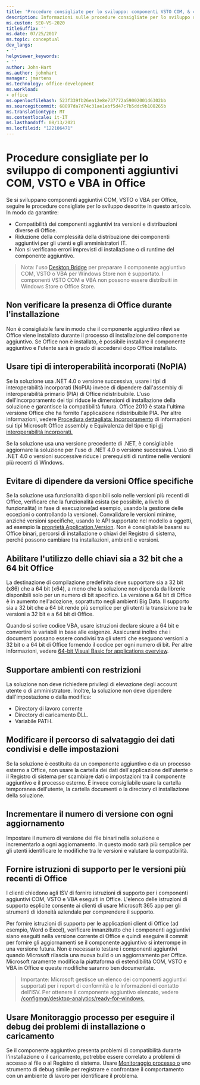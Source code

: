 ```yaml
---
title: 'Procedure consigliate per lo sviluppo: componenti VSTO COM, & componenti aggiuntivi VBA in Office'
description: Informazioni sulle procedure consigliate per lo sviluppo di componenti aggiuntivi COM, VSTO e VBA per Microsoft Office.
ms.custom: SEO-VS-2020
titleSuffix: ''
ms.date: 07/25/2017
ms.topic: conceptual
dev_langs:
- ''
helpviewer_keywords:
- ''
author: John-Hart
ms.author: johnhart
manager: jmartens
ms.technology: office-development
ms.workload:
- office
ms.openlocfilehash: 523f339fb26ea12e8e737772a59002001d6302bb
ms.sourcegitcommit: 68897da7d74c31ae1ebf5d47c7b5ddc9b108265b
ms.translationtype: MT
ms.contentlocale: it-IT
ms.lasthandoff: 08/13/2021
ms.locfileid: "122106471"
---
```

# <a name="development-best-practices-for-com-vsto-and-vba-add-ins-in-office"></a>Procedure consigliate per lo sviluppo di componenti aggiuntivi COM, VSTO e VBA in Office
  Se si sviluppano componenti aggiuntivi COM, VSTO o VBA per Office, seguire le procedure consigliate per lo sviluppo descritte in questo articolo.   In modo da garantire:

- Compatibilità dei componenti aggiuntivi tra versioni e distribuzioni diverse di Office.
- Riduzione della complessità della distribuzione dei componenti aggiuntivi per gli utenti e gli amministratori IT.
- Non si verificano errori imprevisti di installazione o di runtime del componente aggiuntivo.

>Nota: l'uso [Desktop Bridge](/windows/uwp/porting/desktop-to-uwp-root) per preparare il componente aggiuntivo COM, VSTO o VBA per Windows Store non è supportato. I componenti VSTO COM e VBA non possono essere distribuiti in Windows Store o Office Store.

## <a name="do-not-check-for-office-during-installation"></a>Non verificare la presenza di Office durante l'installazione
 Non è consigliabile fare in modo che il componente aggiuntivo rilevi se Office viene installato durante il processo di installazione del componente aggiuntivo. Se Office non è installato, è possibile installare il componente aggiuntivo e l'utente sarà in grado di accedervi dopo Office installato.

## <a name="use-embedded-interop-types-nopia"></a>Usare tipi di interoperabilità incorporati (NoPIA)
Se la soluzione usa .NET 4.0 o versione successiva, usare i tipi di interoperabilità incorporati (NoPIA) invece di dipendere dall'assembly di interoperabilità primario (PIA) di Office ridistribuibile. L'uso dell'incorporamento dei tipi riduce le dimensioni di installazione della soluzione e garantisce la compatibilità futura. Office 2010 è stata l'ultima versione Office che ha fornito l'applicazione ridistribuibile PIA. Per altre informazioni, vedere [Procedura dettagliata: Incorporamento](/previous-versions/ee317478(v=vs.140)) di informazioni sui tipi Microsoft Office assembly e Equivalenza del tipo e tipi [di interoperabilità incorporati.](/windows/uwp/porting/desktop-to-uwp-root)

Se la soluzione usa una versione precedente di .NET, è consigliabile aggiornare la soluzione per l'uso di .NET 4.0 o versione successiva. L'uso di .NET 4.0 o versioni successive riduce i prerequisiti di runtime nelle versioni più recenti di Windows.

## <a name="avoid-depending-on-specific-office-versions"></a>Evitare di dipendere da versioni Office specifiche
Se la soluzione usa funzionalità disponibili solo nelle versioni più recenti di Office, verificare che la funzionalità esista (se possibile, a livello di funzionalità) in fase di esecuzione(ad esempio, usando la gestione delle eccezioni o controllando la versione). Convalidare le versioni minime, anziché versioni specifiche, usando le API supportate nel modello a oggetti, ad esempio la [proprietà Application.Version](<xref:Microsoft.Office.Interop.Excel._Application.Version%2A>). Non è consigliabile basarsi su Office binari, percorsi di installazione o chiavi del Registro di sistema, perché possono cambiare tra installazioni, ambienti e versioni.

## <a name="enable-both-32-bit-and-64-bit-office-usage"></a>Abilitare l'utilizzo delle chiavi sia a 32 bit che a 64 bit Office
La destinazione di compilazione predefinita deve supportare sia a 32 bit (x86) che a 64 bit (x64), a meno che la soluzione non dipenda da librerie disponibili solo per un numero di bit specifico. La versione a 64 bit di Office è in aumento nell'adozione, soprattutto negli ambienti Big Data. Il supporto sia a 32 bit che a 64 bit rende più semplice per gli utenti la transizione tra le versioni a 32 bit e a 64 bit di Office.

Quando si scrive codice VBA, usare istruzioni declare sicure a 64 bit e convertire le variabili in base alle esigenze. Assicurarsi inoltre che i documenti possano essere condivisi tra gli utenti che eseguono versioni a 32 bit o a 64 bit di Office fornendo il codice per ogni numero di bit. Per altre informazioni, vedere [64-bit Visual Basic for applications overview](/office/vba/Language/Concepts/Getting-Started/64-bit-visual-basic-for-applications-overview).

## <a name="support-restricted-environments"></a>Supportare ambienti con restrizioni
La soluzione non deve richiedere privilegi di elevazione degli account utente o di amministratore. Inoltre, la soluzione non deve dipendere dall'impostazione o dalla modifica:

- Directory di lavoro corrente
- Directory di caricamento DLL.
- Variabile PATH.

## <a name="change-the-save-location-of-shared-data-and-settings"></a>Modificare il percorso di salvataggio dei dati condivisi e delle impostazioni
Se la soluzione è costituita da un componente aggiuntivo e da un processo esterno a Office, non usare la cartella dei dati dell'applicazione dell'utente o il Registro di sistema per scambiare dati o impostazioni tra il componente aggiuntivo e il processo esterno. È invece consigliabile usare la cartella temporanea dell'utente, la cartella documenti o la directory di installazione della soluzione.

## <a name="increment-the-version-number-with-each-update"></a>Incrementare il numero di versione con ogni aggiornamento
Impostare il numero di versione dei file binari nella soluzione e incrementarlo a ogni aggiornamento. In questo modo sarà più semplice per gli utenti identificare le modifiche tra le versioni e valutare la compatibilità.

## <a name="provide-support-statements-for-the-latest-versions-of-office"></a>Fornire istruzioni di supporto per le versioni più recenti di Office
I clienti chiedono agli ISV di fornire istruzioni di supporto per i componenti aggiuntivi COM, VSTO e VBA eseguiti in Office. L'elenco delle istruzioni di supporto esplicite consente ai clienti di usare Microsoft 365 app per gli strumenti di idoneità aziendale per comprendere il supporto.

Per fornire istruzioni di supporto per le applicazioni client di Office (ad esempio, Word o Excel), verificare innanzitutto che i componenti aggiuntivi siano eseguiti nella versione corrente di Office e quindi eseguire il commit per fornire gli aggiornamenti se il componente aggiuntivo si interrompe in una versione futura. Non è necessario testare i componenti aggiuntivi quando Microsoft rilascia una nuova build o un aggiornamento per Office. Microsoft raramente modifica la piattaforma di estendibilità COM, VSTO e VBA in Office e queste modifiche saranno ben documentate.

>Importante: Microsoft gestisce un elenco dei componenti aggiuntivi supportati per i report di conformità e le informazioni di contatto dell'ISV. Per ottenere il componente aggiuntivo elencato, vedere [/configmgr/desktop-analytics/ready-for-windows.](/configmgr/desktop-analytics/ready-for-windows)

## <a name="use-process-monitor-to-help-debug-installation-or-loading-issues"></a>Usare Monitoraggio processo per eseguire il debug dei problemi di installazione o caricamento
Se il componente aggiuntivo presenta problemi di compatibilità durante l'installazione o il caricamento, potrebbe essere correlato a problemi di accesso al file o al Registro di sistema. Usare [Monitoraggio processo o](/sysinternals/downloads/procmon) uno strumento di debug simile per registrare e confrontare il comportamento con un ambiente di lavoro per identificare il problema.